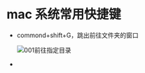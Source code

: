 # mac 系统常用快捷键



* commond+shift+G，跳出前往文件夹的窗口

  ![001前往指定目录](/Users/lpf/github/tools/dev_tools/mac/001_mac系统快捷键/pic/001前往指定目录.png)

* 

